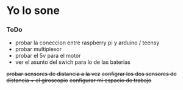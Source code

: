 # Yo lo sone

### ToDo

- probar la coneccion entre raspberry pi y arduino / teensy
- probar multiplexor
- probar el 5v para el motor
- ver el asunto del swich para lo de las baterias


~~probar sensores de distancia a la vez~~
~~configrar los dos sensores de distancia + el giroscopio~~
~~configurar mi espacio de trabajo~~